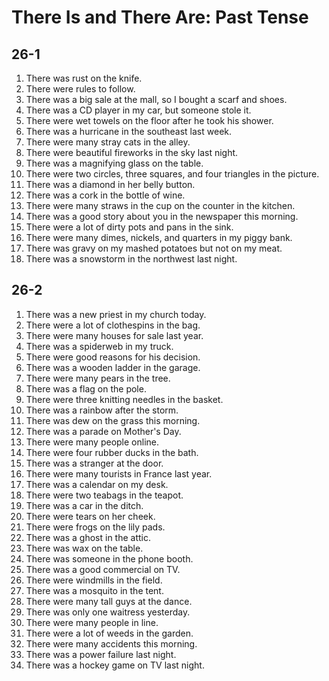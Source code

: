 # There Is and There Are: Past Tense

## 26-1

1. There was rust on the knife.
1. There were rules to follow.
1. There was a big sale at the mall, so I bought a scarf and shoes.
1. There was a CD player in my car, but someone stole it.
1. There were wet towels on the floor after he took his shower.
1. There was a hurricane in the southeast last week.
1. There were many stray cats in the alley.
1. There were beautiful fireworks in the sky last night.
1. There was a magnifying glass on the table.
1. There were two circles, three squares, and four triangles in the picture.
1. There was a diamond in her belly button.
1. There was a cork in the bottle of wine.
1. There were many straws in the cup on the counter in the kitchen.
1. There was a good story about you in the newspaper this morning.
1. There were a lot of dirty pots and pans in the sink.
1. There were many dimes, nickels, and quarters in my piggy bank.
1. There was gravy on my mashed potatoes but not on my meat.
1. There was a snowstorm in the northwest last night.

## 26-2

1. There was a new priest in my church today.
1. There were a lot of clothespins in the bag.
1. There were many houses for sale last year.
1. There was a spiderweb in my truck.
1. There were good reasons for his decision.
1. There was a wooden ladder in the garage.
1. There were many pears in the tree.
1. There was a flag on the pole.
1. There were three knitting needles in the basket.
1. There was a rainbow after the storm.
1. There was dew on the grass this morning.
1. There was a parade on Mother's Day.
1. There were many people online.
1. There were four rubber ducks in the bath.
1. There was a stranger at the door.
1. There were many tourists in France last year.
1. There was a calendar on my desk.
1. There were two teabags in the teapot.
1. There was a car in the ditch.
1. There were tears on her cheek.
1. There were frogs on the lily pads.
1. There was a ghost in the attic.
1. There was wax on the table.
1. There was someone in the phone booth.
1. There was a good commercial on TV.
1. There were windmills in the field.
1. There was a mosquito in the tent.
1. There were many tall guys at the dance.
1. There was only one waitress yesterday.
1. There were many people in line.
1. There were a lot of weeds in the garden.
1. There were many accidents this morning.
1. There was a power failure last night.
1. There was a hockey game on TV last night.
